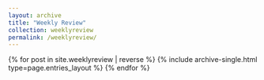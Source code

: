 ```yaml
---
layout: archive
title: "Weekly Review"
collection: weeklyreview
permalink: /weeklyreview/
---
```


<div class="entries-{{ page.entries_layout | default: 'list' }}">
  {% for post in site.weeklyreview | reverse %}
    {% include archive-single.html type=page.entries_layout %}
  {% endfor %}
</div>